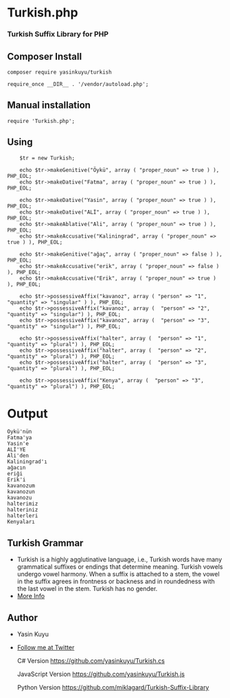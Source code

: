 Turkish.php
==========

### Turkish Suffix Library for PHP

## Composer Install 
	composer require yasinkuyu/turkish
	
	require_once __DIR__ . '/vendor/autoload.php';
    		
## Manual installation
	require 'Turkish.php';

## Using
    
		$tr = new Turkish; 

		echo $tr->makeGenitive("Öykü", array ( "proper_noun" => true ) ), PHP_EOL;
		echo $tr->makeDative("Fatma", array ( "proper_noun" => true ) ), PHP_EOL;

		echo $tr->makeDative("Yasin", array ( "proper_noun" => true ) ), PHP_EOL;
		echo $tr->makeDative("ALİ", array ( "proper_noun" => true ) ), PHP_EOL;
		echo $tr->makeAblative("Ali", array ( "proper_noun" => true ) ), PHP_EOL;
		echo $tr->makeAccusative("Kaliningrad", array ( "proper_noun" => true ) ), PHP_EOL;

		echo $tr->makeGenitive("ağaç", array ( "proper_noun" => false ) ), PHP_EOL;
		echo $tr->makeAccusative("erik", array ( "proper_noun" => false ) ), PHP_EOL;
		echo $tr->makeAccusative("Erik", array ( "proper_noun" => true ) ), PHP_EOL;

		echo $tr->possessiveAffix("kavanoz", array ( "person" => "1", "quantity" => "singular" ) ), PHP_EOL;
		echo $tr->possessiveAffix("kavanoz", array (  "person" => "2", "quantity" => "singular") ), PHP_EOL;
		echo $tr->possessiveAffix("kavanoz", array (  "person" => "3", "quantity" => "singular") ), PHP_EOL;

		echo $tr->possessiveAffix("halter", array (  "person" => "1", "quantity" => "plural") ), PHP_EOL;
		echo $tr->possessiveAffix("halter", array (  "person" => "2", "quantity" => "plural") ), PHP_EOL;
		echo $tr->possessiveAffix("halter", array (  "person" => "3", "quantity" => "plural") ), PHP_EOL;

		echo $tr->possessiveAffix("Kenya", array (  "person" => "3", "quantity" => "plural") ), PHP_EOL;

        
# Output
    
    Öykü'nün 
    Fatma'ya 
    Yasin'e 
    ALİ'YE 
    Ali'den 
    Kaliningrad'ı
    ağacın
    eriği
    Erik'i
    kavanozum
    kavanozun
    kavanozu
    halterimiz
    halteriniz
    halterleri
    Kenyaları 

## Turkish Grammar
 * Turkish is a highly agglutinative language, i.e., Turkish words have many grammatical suffixes or endings that determine meaning. Turkish vowels undergo vowel harmony. When a suffix is attached to a stem, the vowel in the suffix agrees in frontness or backness and in roundedness with the last vowel in the stem. Turkish has no gender.
 * [More Info](http://en.wikipedia.org/wiki/Turkish_grammar)

## Author
 * Yasin Kuyu
 * [Follow me at Twitter](http://twitter.com/yasinkuyu)

  
      C# Version
      https://github.com/yasinkuyu/Turkish.cs
      
      JavaScript Version
      https://github.com/yasinkuyu/Turkish.js
      
      Python Version
      https://github.com/miklagard/Turkish-Suffix-Library
